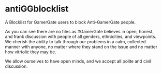 antiGGblocklist
===============

A Blocklist for GamerGate users to block Anti-GamerGate people.

As you can see there are no files as #GamerGate believes in open, honest, and frank discussion with people of all genders, ethnicities, and viewpoints. We cherish the ability to talk through our problems in a calm, collected manner with anyone, no matter where they stand on the issue and no matter how vitriolic they may be. 

We allow ourselves to have open minds, and we accept all polite and civil discussion.
